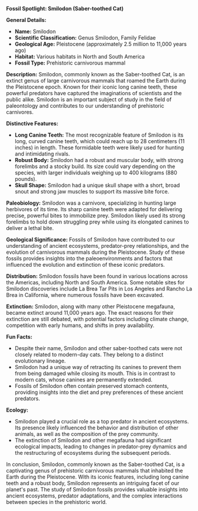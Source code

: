 **Fossil Spotlight: Smilodon (Saber-toothed Cat)**

**General Details:**
- **Name:** Smilodon
- **Scientific Classification:** Genus Smilodon, Family Felidae
- **Geological Age:** Pleistocene (approximately 2.5 million to 11,000 years ago)
- **Habitat:** Various habitats in North and South America
- **Fossil Type:** Prehistoric carnivorous mammal

**Description:**
Smilodon, commonly known as the Saber-toothed Cat, is an extinct genus of large carnivorous mammals that roamed the Earth during the Pleistocene epoch. Known for their iconic long canine teeth, these powerful predators have captured the imaginations of scientists and the public alike. Smilodon is an important subject of study in the field of paleontology and contributes to our understanding of prehistoric carnivores.

**Distinctive Features:**
- **Long Canine Teeth:** The most recognizable feature of Smilodon is its long, curved canine teeth, which could reach up to 28 centimeters (11 inches) in length. These formidable teeth were likely used for hunting and intimidating rivals.
- **Robust Body:** Smilodon had a robust and muscular body, with strong forelimbs and a stocky build. Its size could vary depending on the species, with larger individuals weighing up to 400 kilograms (880 pounds).
- **Skull Shape:** Smilodon had a unique skull shape with a short, broad snout and strong jaw muscles to support its massive bite force.

**Paleobiology:**
Smilodon was a carnivore, specializing in hunting large herbivores of its time. Its sharp canine teeth were adapted for delivering precise, powerful bites to immobilize prey. Smilodon likely used its strong forelimbs to hold down struggling prey while using its elongated canines to deliver a lethal bite.

**Geological Significance:**
Fossils of Smilodon have contributed to our understanding of ancient ecosystems, predator-prey relationships, and the evolution of carnivorous mammals during the Pleistocene. Study of these fossils provides insights into the paleoenvironments and factors that influenced the evolution and extinction of these iconic predators.

**Distribution:**
Smilodon fossils have been found in various locations across the Americas, including North and South America. Some notable sites for Smilodon discoveries include La Brea Tar Pits in Los Angeles and Rancho La Brea in California, where numerous fossils have been excavated.

**Extinction:**
Smilodon, along with many other Pleistocene megafauna, became extinct around 11,000 years ago. The exact reasons for their extinction are still debated, with potential factors including climate change, competition with early humans, and shifts in prey availability.

**Fun Facts:**
- Despite their name, Smilodon and other saber-toothed cats were not closely related to modern-day cats. They belong to a distinct evolutionary lineage.
- Smilodon had a unique way of retracting its canines to prevent them from being damaged while closing its mouth. This is in contrast to modern cats, whose canines are permanently extended.
- Fossils of Smilodon often contain preserved stomach contents, providing insights into the diet and prey preferences of these ancient predators.

**Ecology:**
- Smilodon played a crucial role as a top predator in ancient ecosystems. Its presence likely influenced the behavior and distribution of other animals, as well as the composition of the prey community.
- The extinction of Smilodon and other megafauna had significant ecological impacts, leading to changes in predator-prey dynamics and the restructuring of ecosystems during the subsequent periods.

In conclusion, Smilodon, commonly known as the Saber-toothed Cat, is a captivating genus of prehistoric carnivorous mammals that inhabited the Earth during the Pleistocene. With its iconic features, including long canine teeth and a robust body, Smilodon represents an intriguing facet of our planet's past. The study of Smilodon fossils provides valuable insights into ancient ecosystems, predator adaptations, and the complex interactions between species in the prehistoric world.